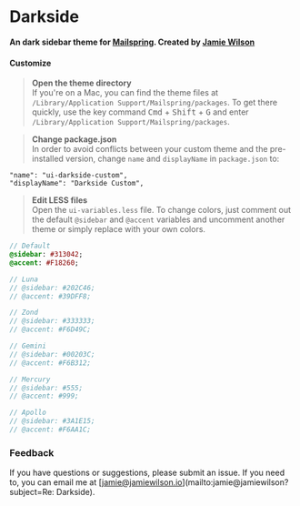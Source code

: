 # Darkside
**An dark sidebar theme for [Mailspring](https://getmailspring.com). Created by [Jamie Wilson](http://jamiewilson.io)**

#### Customize

> **Open the theme directory**  
> If you're on a Mac, you can find the theme files at `/Library/Application Support/Mailspring/packages`. To get there quickly, use the key command <kbd>Cmd</kbd> + <kbd>Shift</kbd> + <kbd>G</kbd> and enter `/Library/Application Support/Mailspring/packages`.

> **Change package.json**  
> In order to avoid conflicts between your custom theme and the pre-installed version, change `name` and `displayName` in `package.json` to:

    "name": "ui-darkside-custom",
    "displayName": "Darkside Custom",

> **Edit LESS files**  
> Open the `ui-variables.less` file. To change colors, just comment out the default `@sidebar` and `@accent` variables and uncomment another theme or simply replace with your own colors.

```sass
// Default
@sidebar: #313042;
@accent: #F18260;

// Luna
// @sidebar: #202C46;
// @accent: #39DFF8;

// Zond
// @sidebar: #333333;
// @accent: #F6D49C;

// Gemini
// @sidebar: #00203C;
// @accent: #F6B312;

// Mercury
// @sidebar: #555;
// @accent: #999;

// Apollo
// @sidebar: #3A1E15;
// @accent: #F6AA1C;
```

### Feedback
If you have questions or suggestions, please submit an issue. If you need to, you can email me at [jamie@jamiewilson.io](mailto:jamie@jamiewilson?subject=Re: Darkside).
